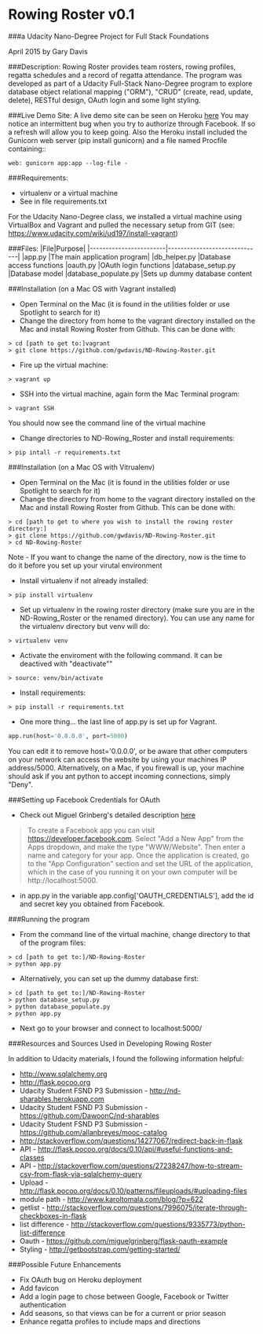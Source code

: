 # Rowing Roster v0.1 
###a Udacity Nano-Degree Project for Full Stack Foundations

April 2015 by Gary Davis

###Description:
Rowing Roster provides team rosters, rowing profiles, regatta schedules and a record of regatta attendance.  The program was developed as part of a Udacity Full-Stack Nano-Degree program to explore database object relational mapping ("ORM"), "CRUD" (create, read, update, delete), RESTful design, OAuth login and some light styling.

###Live Demo Site:
A live demo site can be seen on Heroku [here](http://cryptic-woodland-5962.herokuapp.com/admin/)
You may notice an intermittent bug when you try to authorize through Facebook.  If so a refresh will allow you to keep going.  Also the Heroku install included the Gunicorn web server (pip install gunicorn) and a file named Procfile containing::
```
web: gunicorn app:app --log-file -
```

###Requirements:
* virtualenv or a virtual machine
* See in file requirements.txt

For the Udacity Nano-Degree class, we installed a virtual machine using VirtualBox and Vagrant and pulled the necessary setup from GIT (see: https://www.udacity.com/wiki/ud197/install-vagrant)

###Files:
|File|Purpose|
|------------------------|------------------------------|
|app.py					|The main application program|
|db_helper.py 			|Database access functions
|oauth.py 				|OAuth login functions
|database_setup.py		|Database model
|database_populate.py 	|Sets up dummy database content

###Installation (on a Mac OS with Vagrant installed)
* Open Terminal on the Mac (it is found in the utilities folder or use Spotlight to search for it)
* Change the directory from home to the vagrant directory installed on the Mac and install Rowing Roster from Github.  This can be done with:
```ShellSession
> cd [path to get to:]vagrant
> git clone https://github.com/gwdavis/ND-Rowing-Roster.git
```
* Fire up the virtual machine: 
```ShellSession 
> vagrant up
```  
* SSH into the virtual machine, again form the Mac Terminal program: 
```ShellSession 
> vagrant SSH  
```
  You should now see the command line of the virtual machine
 * Change directories to ND-Rowing_Roster and install requirements:

 ```ShellSession
 > pip intall -r requirements.txt
 ```

###Installation (on a Mac OS with Vitrualenv)
* Open Terminal on the Mac (it is found in the utilities folder or use Spotlight to search for it)
* Change the directory from home to the vagrant directory installed on the Mac and install Rowing Roster from Github.  This can be done with:
```ShellSession
> cd [path to get to where you wish to install the rowing roster directory:]
> git clone https://github.com/gwdavis/ND-Rowing-Roster.git
> cd ND-Rowing-Roster
```
Note - If you want to change the name of the directory, now is the time to do it before you set up your virutal environment
* Install virtualenv if not already installed: 
```ShellSession 
> pip install virtualenv
```  

* Set up virtualenv in the rowing roster directory (make sure you are in the ND-Rowing_Roster or the renamed directory).  You can use any name for the virtualenv directory but venv will do:
```ShellSession
> virtualenv venv
```
* Activate the enviroment with the following command. It can be deactived with "deactivate""
```ShellSession
> source: venv/bin/activate
```
* Install requirements:
```ShellSession
> pip install -r requirements.txt
```
* One more thing...  the last line of app.py is set up for Vagrant.
```python
app.run(host='0.0.0.0', port=5000)
```
You can edit it to remove host='0.0.0.0', or be aware that other computers on your network can access the website by using your machines IP address/5000.  Alternatively, on a Mac, if you firewall is up, your machine should ask if you ant python to accept incoming connections, simply "Deny".

###Setting up Facebook Credentials for OAuth
* Check out Miguel Grinberg's detailed description [here](http://blog.miguelgrinberg.com/post/oauth-authentication-with-flask)
> To create a Facebook app you can visit https://developer.facebook.com. Select "Add a New App" from the Apps dropdown, and make the type "WWW/Website". Then enter a name and category for your app. Once the application is created, go to the "App Configuration" section and set the URL of the application, which in the case of you running it on your own computer will be http://localhost:5000.

* in app.py in the variable app.config['OAUTH_CREDENTIALS'], add the id and secret key you obtained from Facebook.

###Running the program

* From the command line of the virtual machine, change directory to that of the program files:
```ShellSession
> cd [path to get to:]/ND-Rowing-Roster
> python app.py
```

* Alternatively, you can set up the dummy database first:
```ShellSession
> cd [path to get to:]/ND-Rowing-Roster
> python database_setup.py
> python database_populate.py
> python app.py
```

* Next go to your browser and connect to localhost:5000/


###Resources and Sources Used in Developing Rowing Roster

In addition to Udacity materials, I found the following information helpful:

* http://www.sqlalchemy.org
* http://flask.pocoo.org
* Udacity Student FSND P3 Submission - http://nd-sharables.herokuapp.com
* Udacity Student FSND P3 Submission - https://github.com/DawoonC/nd-sharables
* Udacity Student FSND P3 Submission - https://github.com/allanbreyes/mooc-catalog
* http://stackoverflow.com/questions/14277067/redirect-back-in-flask
* API - http://flask.pocoo.org/docs/0.10/api/#useful-functions-and-classes
* API - http://stackoverflow.com/questions/27238247/how-to-stream-csv-from-flask-via-sqlalchemy-query
* Upload - http://flask.pocoo.org/docs/0.10/patterns/fileuploads/#uploading-files
* module path - http://www.karoltomala.com/blog/?p=622
* getlist - http://stackoverflow.com/questions/7996075/iterate-through-checkboxes-in-flask
* list difference - http://stackoverflow.com/questions/9335773/python-list-difference
* Oauth - https://github.com/miguelgrinberg/flask-oauth-example
* Styling - http://getbootstrap.com/getting-started/



###Possible Future Enhancements

* Fix OAuth bug on Heroku deployment
* Add favicon
* Add a login page to chose between Google, Facebook or Twitter authentication
* Add seasons, so that views can be for a current or prior season
* Enhance regatta profiles to include maps and directions


